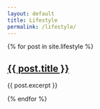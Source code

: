 ```yaml
---
layout: default
title: Lifestyle
permalink: /lifestyle/
---
```

{% for post in site.lifestyle %}
  <h2><a href="{{ post.url }}">{{ post.title }}</a></h2>
  <p>{{ post.excerpt }}</p>
{% endfor %}